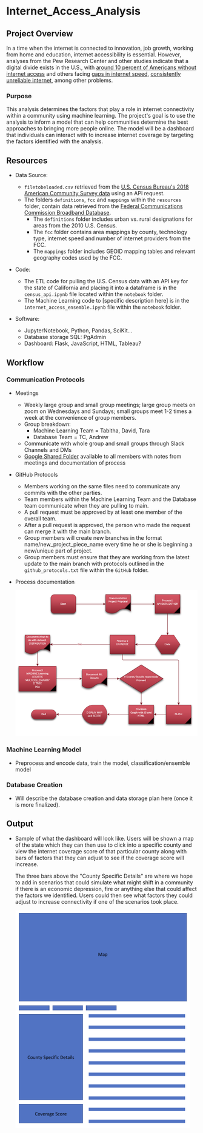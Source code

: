 # Internet_Access_Analysis

## Project Overview

In a time when the internet is connected to innovation, job growth, working from home and education, internet accessibility is essential. 
However, analyses from the Pew Research Center and other studies indicate that a digital divide exists in the U.S., with [around 10 percent of Americans without internet access](https://www.pewresearch.org/fact-tank/2019/04/22/some-americans-dont-use-the-internet-who-are-they/) and others facing [gaps in internet speed](https://www.pcmag.com/news/these-us-rural-areas-have-the-highest-and-lowest-internet-speeds), [consistently unreliable internet](https://thenevadaindependent.com/article/in-rural-nevada-bridging-the-education-digital-divide-largely-means-improving-internet-access), among other problems.

### Purpose

This analysis determines the factors that play a role in internet connectivity within a community using machine learning.
The project's goal is to use the analysis to inform a model that can help communities determine the best approaches to bringing more people online.
The model will be a dashboard that individuals can interact with to increase internet coverage by targeting the factors identified with the analysis.


## Resources
- Data Source:
  - `filetobeloaded.csv` retrieved from the [U.S. Census Bureau's 2018 American Community Survey data](https://api.census.gov/data/2018/acs/acs5/profile/examples.html) using an API request.
  - The folders `definitions`, `fcc` and `mappings` within the `resources` folder, contain data retrieved from the [Federal Communications Commission Broadband Database](https://broadbandmap.fcc.gov/#/).
    - The `definitions` folder includes urban vs. rural designations for areas from the 2010 U.S. Census.
    - The `fcc` folder contains area mappings by county, technology type, internet speed and number of internet providers from the FCC.
    - The `mappings` folder includes GEOID mapping tables and relevant geography codes used by the FCC.
- Code: 
  - The ETL code for pulling the U.S. Census data with an API key for the state of California and placing it into a dataframe is in the `census_api.ipynb` file located within the `notebook` folder.
  - The Machine Learning code to [specific description here] is in the `internet_access_ensemble.ipynb` file within the `notebook` folder.
  
- Software:
  - JupyterNotebook, Python, Pandas, SciKit...
  - Database storage SQL: PgAdmin
  - Dashboard: Flask, JavaScript, HTML, Tableau?
## Workflow

### Communication Protocols
- Meetings
  - Weekly large group and small group meetings; large group meets on zoom on Wednesdays and Sundays; small groups meet 1-2 times a week at the convenience of group members.
  -  Group breakdown:
     -  Machine Learning Team = Tabitha, David, Tara
     -  Database Team = TC, Andrew
  - Communicate with whole group and small groups through Slack Channels and DMs
  - [Google Shared Folder](https://drive.google.com/drive/folders/1iTgYdopYC7-NkrwVKEIwUNZN5K2RShPh?usp=sharing) available to all members with notes from meetings and documentation of process
- GitHub Protocols
  - Members working on the same files need to communicate any commits with the other parties.
  - Team members within the Machine Learning Team and the Database team communicate when they are pulling to main.
  - A pull request must be approved by at least one member of the overall team.
  - After a pull request is approved, the person who made the request can merge it with the main branch.
  - Group members will create new branches in the format name/new_project_piece_name every time he or she is beginning a new/unique part of project.
  - Group members must ensure that they are working from the latest update to the main branch with protocols outlined in the `github_protocols.txt` file within the `GitHub` folder.

- Process documentation


  ![process documentation plan](Static/Images/Final_Project_Process.png)

### Machine Learning Model
- Preprocess and encode data, train the model, classification/ensemble model

### Database Creation
- Will describe the database creation and data storage plan here (once it is more finalized).
## Output
- Sample of what the dashboard will look like.
  Users will be shown a map of the state which they can then use to click into a specific county and view the internet coverage score of that particular county along with bars of factors that they can adjust to see if the coverage score will increase.

  The three bars above the "County Specific Details" are where we hope to add in scenarios that could simulate what might shift in a community if there is an economic depression, fire or anything else that could affect the factors we identified.
    Users could then see what factors they could adjust to increase connectivity if one of the scenarios took place.
  
  ![Dashboard Sample](Static/Images/dashboard_sample.PNG)